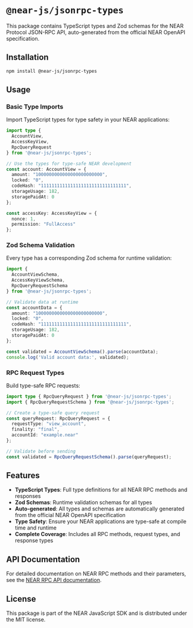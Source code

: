 # `@near-js/jsonrpc-types`

This package contains TypeScript types and Zod schemas for the NEAR Protocol JSON-RPC API, auto-generated from the official NEAR OpenAPI specification.

## Installation

```bash
npm install @near-js/jsonrpc-types
```

## Usage

### Basic Type Imports

Import TypeScript types for type safety in your NEAR applications:

```typescript
import type { 
  AccountView, 
  AccessKeyView, 
  RpcQueryRequest
} from '@near-js/jsonrpc-types';

// Use the types for type-safe NEAR development
const account: AccountView = {
  amount: "1000000000000000000000000",
  locked: "0",
  codeHash: "11111111111111111111111111111111",
  storageUsage: 182,
  storagePaidAt: 0
};

const accessKey: AccessKeyView = {
  nonce: 1,
  permission: "FullAccess"
};
```

### Zod Schema Validation

Every type has a corresponding Zod schema for runtime validation:

```typescript
import { 
  AccountViewSchema,
  AccessKeyViewSchema,
  RpcQueryRequestSchema 
} from '@near-js/jsonrpc-types';

// Validate data at runtime
const accountData = {
  amount: "1000000000000000000000000",
  locked: "0",
  codeHash: "11111111111111111111111111111111",
  storageUsage: 182,
  storagePaidAt: 0
};

const validated = AccountViewSchema().parse(accountData);
console.log('Valid account data:', validated);
```

### RPC Request Types

Build type-safe RPC requests:

```typescript
import type { RpcQueryRequest } from '@near-js/jsonrpc-types';
import { RpcQueryRequestSchema } from '@near-js/jsonrpc-types';

// Create a type-safe query request
const queryRequest: RpcQueryRequest = {
  requestType: "view_account",
  finality: "final",
  accountId: "example.near"
};

// Validate before sending
const validated = RpcQueryRequestSchema().parse(queryRequest);
```

## Features

- **TypeScript Types**: Full type definitions for all NEAR RPC methods and responses
- **Zod Schemas**: Runtime validation schemas for all types
- **Auto-generated**: All types and schemas are automatically generated from the official NEAR OpenAPI specification
- **Type Safety**: Ensure your NEAR applications are type-safe at compile time and runtime
- **Complete Coverage**: Includes all RPC methods, request types, and response types

## API Documentation

For detailed documentation on NEAR RPC methods and their parameters, see the [NEAR RPC API documentation](https://docs.near.org/api/rpc/introduction).

## License

This package is part of the NEAR JavaScript SDK and is distributed under the MIT license.